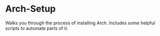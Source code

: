 # Arch-Setup

Walks you through the process of installing Arch.  Includes some helpful scripts to automate parts of it.
